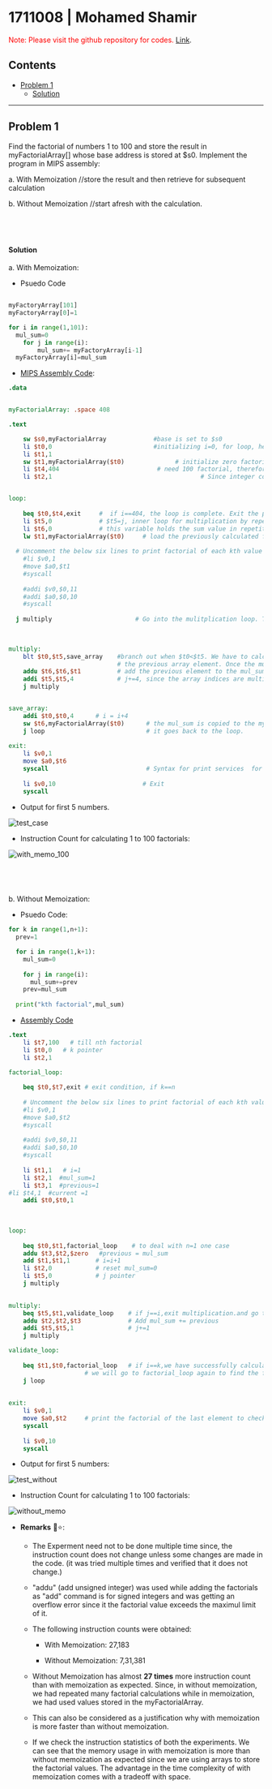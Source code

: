 # 1711008 | Mohamed Shamir <!-- omit in toc -->

<span style="color:red">Note: Please visit the github repository for codes. [Link](https://github.com/mshamir11/computer-arch-assignments/tree/master/Assignment%202)</span>.

## Contents <!-- omit in toc -->
- [Problem 1](#problem-1)
    - [Solution](#solution)




<hr>

## Problem 1
Find the factorial of numbers 1 to 100 and store the result in myFactorialArray[] whose base
address is stored at $s0. Implement the program in MIPS assembly:   

  a. With Memoization //store the result and then retrieve for subsequent calculation

  b. Without Memoization //start afresh with the calculation.


<br> <!-- omit in toc -->
---

#### Solution

a. With Memoization:
- Psuedo Code
  
```python

myFactoryArray[101]
myFactoryArray[0]=1

for i in range(1,101):
  mul_sum=0
	for j in range(i):
		mul_sum+= myFactoryArray[i-1]	
  myFactoryArray[i]=mul_sum

```

- [MIPS Assembly Code](./_withMemo.s):

```mips
.data


myFactorialArray: .space 408         

.text

	sw $s0,myFactorialArray             #base is set to $s0
	li $t0,0                            #initializing i=0, for loop, here $t0=i
	li $t1,1
	sw $t1,myFactorialArray($t0)              # initialize zero factorial as 1
	li $t4,404                           # need 100 factorial, therefore, for i=0;i<101;i++, 
	li $t2,1                                         # Since integer cost 4bytes, we need the limit 101*4


loop:
	
	beq $t0,$t4,exit     #  if i==404, the loop is complete. Exit the program
	li $t5,0             # $t5=j, inner loop for multiplication by repetitive addtion,initialize j=0  
	li $t6,0             # this variable holds the sum value in repetitive addition. Let's call this variable, mul_sum
	lw $t1,myFactorialArray($t0)     # load the previously calculated factorial from the array into $t1
	
  # Uncomment the below six lines to print factorial of each kth value
	#li $v0,1                         
	#move $a0,$t1
	#syscall 
	
	#addi $v0,$0,11
	#addi $a0,$0,10
	#syscall
  
  j multiply                       # Go into the mulitplication loop. To calculate the current factorial
	
	

multiply:
	blt $t0,$t5,save_array    #branch out when $t0<$t5. We have to calculate, i*myArray[i-1]. This function adds i times
	                          # the previous array element. Once the multiplication is done. Go to the save array function.
	addu $t6,$t6,$t1          # add the previous element to the mul_sum, mul_sum += myArray[i-1]     
	addi $t5,$t5,4            # j+=4, since the array indices are multiples of 4. (4 bytes for integers)
	j multiply


save_array:
	addi $t0,$t0,4      # i = i+4 
	sw $t6,myFactorialArray($t0)      # the mul_sum is copied to the myArraySum[i]
	j loop                            # it goes back to the loop.
	 
exit:
	li $v0,1                         
	move $a0,$t6
	syscall                           # Syntax for print services  for integers
	
	li $v0,10                        # Exit
	syscall
```

- Output for first 5 numbers.
  
![test_case](./images/with_memo.png)

- Instruction Count for calculating 1 to 100 factorials:
  
![with_memo_100](./images/with_memo_100fact.png)

<br> <!-- omit in toc -->
---

b. Without Memoization:

- Psuedo Code:
  
```python
for k in range(1,n+1):               
  prev=1

  for i in range(1,k+1):
    mul_sum=0
    
    for j in range(i):
      mul_sum+=prev
    prev=mul_sum
  
  print("kth factorial",mul_sum)
```


- [Assembly Code](./_withoutMemo.s)

```mips
.text
	li $t7,100   # till nth factorial
	li $t0,0   # k pointer
	li $t2,1

factorial_loop:
	
	beq $t0,$t7,exit # exit condition, if k==n
	
	# Uncomment the below six lines to print factorial of each kth value
	#li $v0,1
	#move $a0,$t2
	#syscall
	
	#addi $v0,$0,11
	#addi $a0,$0,10
	#syscall
	
	li $t1,1   # i=1
	li $t2,1  #mul_sum=1
	li $t3,1  #previous=1
#li $t4,1  #current =1
	addi $t0,$t0,1
	
	
	
loop:
	
	beq $t0,$t1,factorial_loop    # to deal with n=1 one case 
	addu $t3,$t2,$zero   #previous = mul_sum
	add $t1,$t1,1       # i=i+1
	li $t2,0            # reset mul_sum=0
	li $t5,0            # j pointer 
	j multiply
	

multiply:
	beq $t5,$t1,validate_loop    # if j==i,exit multiplication.and go to validate_loop
	addu $t2,$t2,$t3             # Add mul_sum += previous
	addi $t5,$t5,1               # j+=1
	j multiply

validate_loop:
	
	beq $t1,$t0,factorial_loop   # if i==k,we have successfully calculated the factorial for the integer with value k
				     # we will go to factorial_loop again to find the factorial for k+1 th integer
	j loop
	
	
exit:
	li $v0,1
	move $a0,$t2     # print the factorial of the last element to check  things are working fine   
	syscall
	
	li $v0,10
	syscall

```

- Output for first 5 numbers:
  
![test_without](./images/without_memo.png)

- Instruction Count for calculating 1 to 100 factorials:

![without_memo](./images/without_memo_100f.png)


- **Remarks** 🌟⭐:
  
  -  The Experment need not to be done multiple time since, the instruction count does not change unless some changes are made in the code. (it was tried multiple times and verified that it does not change.)
  
  - "addu" (add unsigned integer) was used while adding the factorials as "add" command is for signed integers and was getting an overflow error since it the factorial value exceeds the maximul limit of it.
  - The following instruction counts were obtained:
    - With Memoization: 27,183    

    - Without Memoization: 7,31,381
  - Without Memoization has almost **27 times** more instruction count than with memoization as expected. Since, in without memoization, we had repeated many factorial calculations while in memoization, we had used values stored in the myFactorialArray.
  - This can also be considered as a justification why with memoization is more faster than without memoization.
  - If we check the instruction statistics of both the experiments. We can see that the memory usage in with memoization is more than without memoization as expected since we are using arrays to store the factorial values. The advantage in the time complexity of with memoization comes with a tradeoff with space.